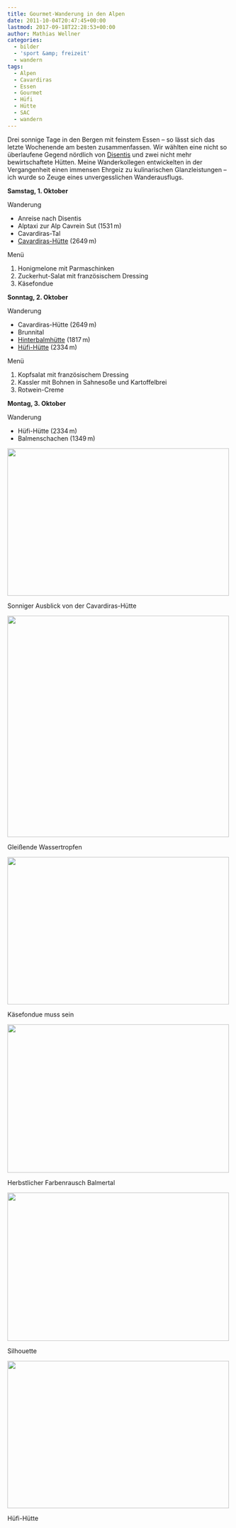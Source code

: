 ```yaml
---
title: Gourmet-Wanderung in den Alpen
date: 2011-10-04T20:47:45+00:00
lastmod: 2017-09-18T22:28:53+00:00
author: Mathias Wellner
categories:
  - bilder
  - 'sport &amp; freizeit'
  - wandern
tags:
  - Alpen
  - Cavardiras
  - Essen
  - Gourmet
  - Hüfi
  - Hütte
  - SAC
  - wandern
---
```

Drei sonnige Tage in den Bergen mit feinstem Essen &ndash; so lässt sich das letzte Wochenende am besten zusammenfassen. Wir wählten eine nicht so überlaufene Gegend nördlich von [Disentis](http://de.wikipedia.org/wiki/Disentis/Must%C3%A9r) und zwei nicht mehr bewirtschaftete Hütten. Meine Wanderkollegen entwickelten in der Vergangenheit einen immensen Ehrgeiz zu kulinarischen Glanzleistungen &ndash; ich wurde so Zeuge eines unvergesslichen Wanderausflugs. 

**Samstag, 1. Oktober**

Wanderung

  * Anreise nach Disentis
  * Alptaxi zur Alp Cavrein Sut (1531&thinsp;m)
  * Cavardiras-Tal
  * [Cavardiras-Hütte](http://www.cavardiras.ch) (2649&thinsp;m)

Menü

  1. Honigmelone mit Parmaschinken
  2. Zuckerhut-Salat mit französischem Dressing
  3. Käsefondue

**Sonntag, 2. Oktober**

Wanderung

  * Cavardiras-Hütte (2649&thinsp;m)
  * Brunnital
  * [Hinterbalmhütte](http://www.vs-wallis.ch/uri/huetverz/hinterbalm.html) (1817&thinsp;m)
  * [Hüfi-Hütte](http://www.sac-pilatus.ch/huetten/huefihuette/) (2334&thinsp;m)

Menü

  1. Kopfsalat mit französischem Dressing
  2. Kassler mit Bohnen in Sahnesoße und Kartoffelbrei
  3. Rotwein-Creme

**Montag, 3. Oktober**

Wanderung

  * Hüfi-Hütte (2334&thinsp;m)
  * Balmenschachen (1349&thinsp;m)

<div style="width: 510px" class="wp-caption aligncenter">
  <img src="https://lh6.googleusercontent.com/-IJn_vxZkGy4/TotMGqG4gKI/AAAAAAAAAM8/8gBvId3UeLE/s800/MW_20111001_1287.jpg" height="333" width="500" />
  
  <p class="wp-caption-text">
    Sonniger Ausblick von der Cavardiras-Hütte<br />
  </p>
</div>

<div style="width: 510px" class="wp-caption aligncenter">
  <img src="https://lh3.googleusercontent.com/-DAsIxoa3uIo/TotLkQw69AI/AAAAAAAAAMs/cx6Fjul8hLE/s800/MW_20111002_1365.jpg" height="500" width="500" />
  
  <p class="wp-caption-text">
    Gleißende Wassertropfen<br />
  </p>
</div>

<div style="width: 510px" class="wp-caption aligncenter">
  <img src="https://lh4.googleusercontent.com/-kImcZAHOYaM/TotLjrJin4I/AAAAAAAAAMY/JpYFXgIzq-s/s800/MW_20111001_1339.jpg" height="333" width="500" />
  
  <p class="wp-caption-text">
    Käsefondue muss sein<br />
  </p>
</div>

<div style="width: 510px" class="wp-caption aligncenter">
  <img src="https://lh3.googleusercontent.com/-vFhtwo_ERLM/TotLkRs6pRI/AAAAAAAAAMw/5TYEt96kx6M/s800/MW_20111002_1383.jpg" height="335" width="500" />
  
  <p class="wp-caption-text">
    Herbstlicher Farbenrausch Balmertal<br />
  </p>
</div>

<div style="width: 510px" class="wp-caption aligncenter">
  <img src="https://lh3.googleusercontent.com/-myK88-p8cEo/TotLkaeuqQI/AAAAAAAAAMo/5YJgFo8TtwA/s800/MW_20111002_1411.jpg" height="335" width="500" />
  
  <p class="wp-caption-text">
    Silhouette<br />
  </p>
</div>

<div style="width: 510px" class="wp-caption aligncenter">
  <img src="https://lh3.googleusercontent.com/-Eq6FIxp1SfE/TotMGuZJzjI/AAAAAAAAANA/bQvVsOo4XEM/s800/MW_20111003_1484.jpg" height="333" width="500" />
  
  <p class="wp-caption-text">
    Hüfi-Hütte<br />
  </p>
</div>